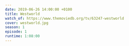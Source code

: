 ```yaml
---
date: 2019-06-26 14:00:00 +0100
title: Westworld
watch_of: https://www.themoviedb.org/tv/63247-westworld
cover: westworld.jpg
season: 1
episode: 1
runtime: 1:08:00
---
```

